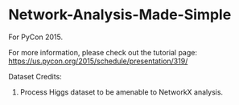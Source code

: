 Network-Analysis-Made-Simple
============================

For PyCon 2015. 

For more information, please check out the tutorial page: https://us.pycon.org/2015/schedule/presentation/319/

Dataset Credits:

1. Process Higgs dataset to be amenable to NetworkX analysis.